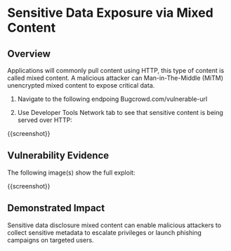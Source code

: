 # Sensitive Data Exposure via Mixed Content

## Overview

Applications will commonly pull content using HTTP, this type of content is called mixed content. A malicious attacker can Man-in-The-Middle (MiTM) unencrypted mixed content to expose critical data.

<!--
**Please replace text in each section below**

HTTPS not Available or HTTP by default on Login Page Vulnerability Report

Resources:

- <https://owasp.org/www-project-top-ten/2017/A3_2017-Sensitive_Data_Exposure

## Walkthrough & PoC

<!-- Provide a step-by-step walkthrough on how to access the vulnerable injection point, and how to exploit the vulnerability.
Adding a dot-pointed walkthrough with relevant screenshots will speed triage time and result in faster rewards!

Example:

1. Browse to the URL <www.inscope.com/login>
1. Attempt to sign into the website using the login button
1. Observe the page running on HTTP as default

1. Run the following command on a machine with cURL installed
```bash
curl -I www.inscope.com/login
```
1. Observe the repsonse showing a 200 OK on the HTTP response

 -->

1. Navigate to the following endpoing Bugcrowd.com/vulnerable-url

1. Use Developer Tools Network tab to see that sensitive content is being served over HTTP:

{{screenshot}}

## Vulnerability Evidence

<!-- 
Your submission MUST include evidence of the vulnerability and not be theoretical in nature.

This can include a cURL response from the website showing that HTTP is default or HTTPS is not avalible.
 -->

The following image(s) show the full exploit:

{{screenshot}}

## Demonstrated Impact
<!--
Demonstrating increased impact results in higher rewards! 

Credentials transmitted over HTTP are transmitted in Plaintext, allowing any attacker to intercept these requests, and obtain the login credentials for that user. 
-->

Sensitive data disclosure mixed content can enable malicious attackers to collect sensitive metadata to escalate privileges or launch phishing campaigns on targeted users.
